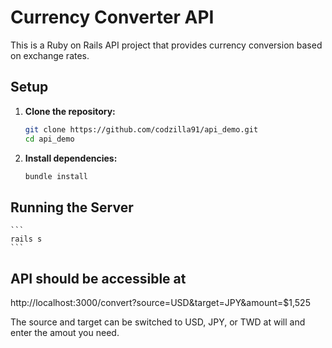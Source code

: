 # Currency Converter API

This is a Ruby on Rails API project that provides currency conversion based on exchange rates.

## Setup

1. **Clone the repository:**

    ```bash
    git clone https://github.com/codzilla91/api_demo.git 
    cd api_demo
    ```

2. **Install dependencies:**

    ```bash
    bundle install
    ```
## Running the Server

    ```
    rails s
    ```
## API should be accessible at

http://localhost:3000/convert?source=USD&target=JPY&amount=$1,525

The source and target can be switched to USD, JPY, or TWD at will and enter the amout you need.





